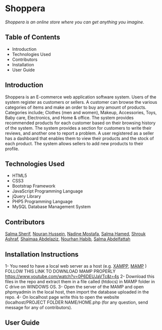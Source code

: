 # Shoppera
*Shoppera is an online store where you can get anything you imagine.*

## Table of Contents
- Introduction
- Technologies Used
- Contributors
- Installation
- User Guide

## Introduction

Shoppera is an E-commerce web application software system. Users of the system register as customers or sellers. A customer can browse the various categories of items and make an order to buy any amount of products. Categories include; Clothes (men and women), Makeup, Accessories, Toys, Baby care, Electronics, and Home & office. The system provides recommended products for each customer based on their browsing history of the system. The system provides a section for customers to write their reviews, and another one to report a problem. A user registered as a seller has a dashboard that enables them to view their products and the stock of each product. The system allows sellers to add new products to their profile.

## Technologies Used
- HTML5
- CSS3
- Bootstrap Framework
- JavaScript Programming Language
- jQuery Library
- PHP5 Programming Language
- MySQL Database Management System

## Contributors
[Salma Sherif](https://github.com/Salmasherif33), [Nouran Hussein](https://github.com/NouranHussein), [Nadine Mostafa](https://github.com/nadinemostafa1-9), [Salma Hamed](https://github.com/Salma-Hamed), [Shrouk Ashraf](https://github.com/Shrouk-hub), [Shaimaa Abdelaziz](https://github.com/shimaa88), [Nourhan Habib](https://github.com/nourhan91), [Salma Abdelfattah](https://github.com/salma77)

## Installation Instructions
1- You need to have a local web server as a host (e.g. [XAMPP](https://www.apachefriends.org/download.html), [MAMP](https://www.mamp.info/en/downloads/) )
FOLLOW THIS LINK TO DOWNLOAD MAMP PROPERLY https://www.youtube.com/watch?v=0P6DEUJaVTc&t=4s
2- Download this files in the repo and extract them in a file called (htdocs) in MAMP folder in C drive on WINDOWS OS.
3- Open the server of the MAMP and open phpmyadmin in the local host, then import the database uploaded in the repo.
4- On localhost page write this to open the website (localhost/PROJECT FOLDER NAME/HOME.php
(for any question, send  message for any of contributors).

## User Guide
